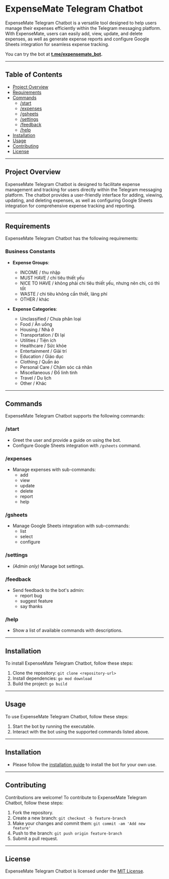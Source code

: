 # ExpenseMate Telegram Chatbot

ExpenseMate Telegram Chatbot is a versatile tool designed to help users manage their expenses efficiently within the Telegram messaging platform. With ExpenseMate, users can easily add, view, update, and delete expenses, as well as generate expense reports and configure Google Sheets integration for seamless expense tracking.

You can try the bot at <b>[t.me/expensemate_bot](https://t.me/expensemate_bot).</b>

---

## Table of Contents

- [Project Overview](#project-overview)
- [Requirements](#requirements)
- [Commands](#commands)
    - [/start](#start)
    - [/expenses](#expenses)
    - [/gsheets](#gsheets)
    - [/settings](#settings)
    - [/feedback](#feedback)
    - [/help](#help)
- [Installation](#installation)
- [Usage](#usage)
- [Contributing](#contributing)
- [License](#license)

---

## Project Overview

ExpenseMate Telegram Chatbot is designed to facilitate expense management and tracking for users directly within the Telegram messaging platform. The chatbot provides a user-friendly interface for adding, viewing, updating, and deleting expenses, as well as configuring Google Sheets integration for comprehensive expense tracking and reporting.

---

## Requirements

ExpenseMate Telegram Chatbot has the following requirements:

### Business Constants

- **Expense Groups**:
    - INCOME / thu nhập
    - MUST HAVE / chi tiêu thiết yếu
    - NICE TO HAVE / không phải chi tiêu thiết yếu, nhưng nên chi, có thì tốt
    - WASTE / chi tiêu không cần thiết, lãng phí
    - OTHER / khác

- **Expense Categories**:
    - Unclassified / Chưa phân loại
    - Food / Ăn uống
    - Housing / Nhà ở
    - Transportation / Đi lại
    - Utilities / Tiện ích
    - Healthcare / Sức khỏe
    - Entertainment / Giải trí
    - Education / Giáo dục
    - Clothing / Quần áo
    - Personal Care / Chăm sóc cá nhân
    - Miscellaneous / Đồ linh tinh
    - Travel / Du lịch
    - Other / Khác

---

## Commands

ExpenseMate Telegram Chatbot supports the following commands:

### /start

- Greet the user and provide a guide on using the bot.
- Configure Google Sheets integration with `/gsheets` command.

### /expenses

- Manage expenses with sub-commands:
    - add
    - view
    - update
    - delete
    - report
    - help

### /gsheets

- Manage Google Sheets integration with sub-commands:
    - list
    - select
    - configure

### /settings

- *(Admin only)* Manage bot settings.

### /feedback

- Send feedback to the bot's admin:
    - report bug
    - suggest feature
    - say thanks

### /help

- Show a list of available commands with descriptions.

---

## Installation

To install ExpenseMate Telegram Chatbot, follow these steps:

1. Clone the repository: `git clone <repository-url>`
2. Install dependencies: `go mod download`
3. Build the project: `go build`

---

## Usage

To use ExpenseMate Telegram Chatbot, follow these steps:

1. Start the bot by running the executable.
2. Interact with the bot using the supported commands listed above.

---

## Installation
- Please follow the [installation guide](docs/installation/installation.md) to install the bot for your own use.


---

## Contributing

Contributions are welcome! To contribute to ExpenseMate Telegram Chatbot, follow these steps:

1. Fork the repository.
2. Create a new branch: `git checkout -b feature-branch`
3. Make your changes and commit them: `git commit -am 'Add new feature'`
4. Push to the branch: `git push origin feature-branch`
5. Submit a pull request.

---

## License

ExpenseMate Telegram Chatbot is licensed under the [MIT License](LICENSE).
